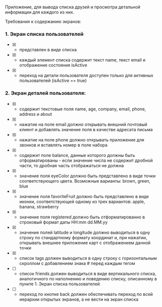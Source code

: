 Приложение, для вывода списка друзей и просмотра детальной информации для каждого из них.

Требования к содержанию экранов:
### 1. Экран списка пользователей
- [x] - представлен в виде списка
- [x] - каждый элемент списка содержит текст name, текст email и отображение состояния isActive
- [x] - переход на детали пользователя доступен только для активных пользователей (isActive == true)

### 2. Экран деталей пользователя:
- [x] - содержит текстовые поля name, age, company, email, phone, address и about
- [x] - нажатие на поле email должно открывать внешний почтовый клиент и добавлять значение поля в качестве адресата письма
- [x] - нажатие на поле phone должно открывать приложение для звонков и вставлять номер в поле набора
- [x] - содержит поле balance, данные которого должны быть отформатированы - если значение числа не содержит дробной части, то дробная часть отображаться не должна
- [x] - значение поля eyeColor должно быть представлено в виде точки соответствующего цвета. Возможные варианты: brown, green, blue
- [x] - значение поля favoriteFruit должно быть представлено в виде иконки, соответствующей одному из трех вариантов: apple, banana, strawberry
- [x] - значение поля registered должно быть отформатированно в строковый формат даты HH:mm dd.MM.yy
- [x] - значение полей latitude и longitude должно выводиться в одну строку по стандартному формату координат и, при нажатии, открывать внешнее приложение карт с отображением данной точки
- [x] - список tags должен выводиться в одну строку с горизонтальным скроллом с добавлением знака # перед каждым тегом
- [ ] - список friends должен выводиться в виде вертикального списка, аналогичного по наполнению и поведению списку, описанному в пункте 1. Экран списка пользователей
- [ ] - переход по кнопке back должен обеспечивать переход по всей иерархии открытых экранов, а не вести на экран списка
